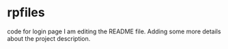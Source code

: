# rpfiles
code for login page
I am editing the README file. Adding some more details about the project description.
